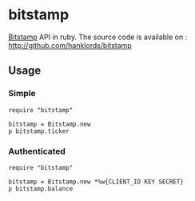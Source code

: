 bitstamp
========

[Bitstamp](https://www.bitstamp.net) API in ruby.
The source code is available on : <http://github.com/hanklords/bitstamp>

Usage
-----------

### Simple

    require "bitstamp"

    bitstamp = Bitstamp.new
    p bitstamp.ticker

### Authenticated

    require "bitstamp"

    bitstamp = Bitstamp.new *%w{CLIENT_ID KEY SECRET}
    p bitstamp.balance